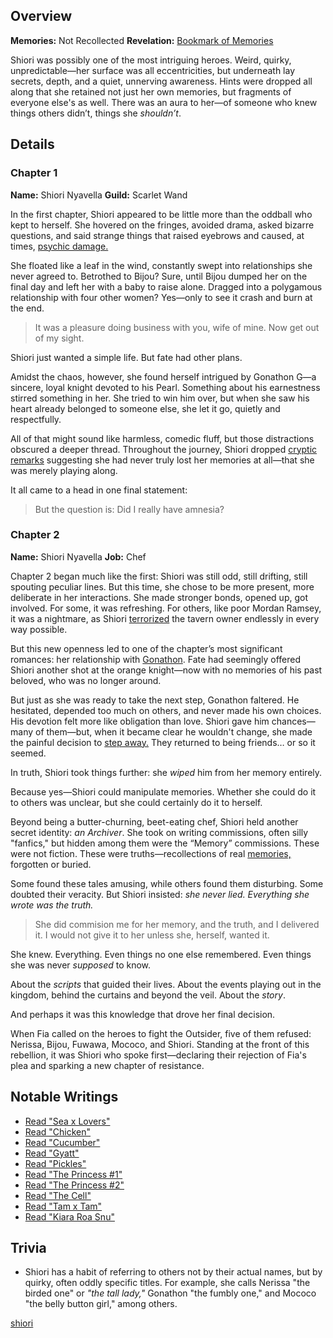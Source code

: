 <!-- title: Shiori Nyavella -->
<!-- quote: I don't know what to say. I think if I say too much, it'll change everything. -->
<!-- chapters: -1 -->
<!-- images: (Shiori's Chapter 1 Profile), (Shiori investigating a dungeon along with others), (Shiori's Chapter 2 Profile), (Shiori in the "Monster" MV), (Shiori turning against Fia in Chapter 2's Ending) -->
<!-- model: false -->

## Overview

**Memories:** Not Recollected
**Revelation:** [Bookmark of Memories](#entry:bookmark-of-memories-entry)

Shiori was possibly one of the most intriguing heroes. Weird, quirky, unpredictable—her surface was all eccentricities, but underneath lay secrets, depth, and a quiet, unnerving awareness. Hints were dropped all along that she retained not just her own memories, but fragments of everyone else's as well. There was an aura to her—of someone who knew things others didn’t, things she _shouldn’t_.

## Details

### Chapter 1

**Name:** Shiori Nyavella
**Guild:** Scarlet Wand

In the first chapter, Shiori appeared to be little more than the oddball who kept to herself. She hovered on the fringes, avoided drama, asked bizarre questions, and said strange things that raised eyebrows and caused, at times, [psychic damage.](https://www.youtube.com/live/LTIq_0ykLVA?feature=shared&t=8760)

She floated like a leaf in the wind, constantly swept into relationships she never agreed to. Betrothed to Bijou? Sure, until Bijou dumped her on the final day and left her with a baby to raise alone. Dragged into a polygamous relationship with four other women? Yes—only to see it crash and burn at the end.

> It was a pleasure doing business with you, wife of mine.
> Now get out of my sight.

Shiori just wanted a simple life. But fate had other plans.

Amidst the chaos, however, she found herself intrigued by Gonathon G—a sincere, loyal knight devoted to his Pearl. Something about his earnestness stirred something in her. She tried to win him over, but when she saw his heart already belonged to someone else, she let it go, quietly and respectfully.

All of that might sound like harmless, comedic fluff, but those distractions obscured a deeper thread. Throughout the journey, Shiori dropped [cryptic remarks](https://www.youtube.com/live/dTf0g5tqzBU?si=Tv8iBK5Q96G63XiA&t=6689) suggesting she had never truly lost her memories at all—that she was merely playing along.

It all came to a head in one final statement:

> But the question is: Did I really have amnesia?

### Chapter 2

**Name:** Shiori Nyavella
**Job:** Chef

Chapter 2 began much like the first: Shiori was still odd, still drifting, still spouting peculiar lines. But this time, she chose to be more present, more deliberate in her interactions. She made stronger bonds, opened up, got involved. For some, it was refreshing. For others, like poor Mordan Ramsey, it was a nightmare, as Shiori [terrorized](https://www.youtube.com/live/zCWoxMbOZPk?si=Y_mj_z_Qpgx2OJKj&t=11795) the tavern owner endlessly in every way possible.

But this new openness led to one of the chapter’s most significant romances: her relationship with [Gonathon](#entry:gigi-entry). Fate had seemingly offered Shiori another shot at the orange knight—now with no memories of his past beloved, who was no longer around.

But just as she was ready to take the next step, Gonathon faltered. He hesitated, depended too much on others, and never made his own choices. His devotion felt more like obligation than love. Shiori gave him chances—many of them—but, when it became clear he wouldn't change, she made the painful decision to [step away.](#entry:humble-knight-witch-entry) They returned to being friends… or so it seemed.

In truth, Shiori took things further: she _wiped_ him from her memory entirely.

Because yes—Shiori could manipulate memories. Whether she could do it to others was unclear, but she could certainly do it to herself.

Beyond being a butter-churning, beet-eating chef, Shiori held another secret identity: _an Archiver_. She took on writing commissions, often silly "fanfics," but hidden among them were the “Memory” commissions. These were not fiction. These were truths—recollections of real [memories,](https://www.youtube.com/live/tJ_YXGE3o2w?si=7ajFqe3fWIHtWYs2&t=11107) forgotten or buried.

Some found these tales amusing, while others found them disturbing. Some doubted their veracity. But Shiori insisted: _she never lied. Everything she wrote was the truth._

> She did commision me for her memory, and the truth, and I delivered it.
> I would not give it to her unless she, herself, wanted it.

She knew.
Everything.
Even things no one else remembered.
Even things she was never _supposed_ to know.

About the _scripts_ that guided their lives.
About the events playing out in the kingdom, behind the curtains and beyond the veil.
About the _story_.

And perhaps it was this knowledge that drove her final decision.

When Fia called on the heroes to fight the Outsider, five of them refused: Nerissa, Bijou, Fuwawa, Mococo, and Shiori. Standing at the front of this rebellion, it was Shiori who spoke first—declaring their rejection of Fia's plea and sparking a new chapter of resistance.

## Notable Writings

- [Read "Sea x Lovers"](#text:sea-x-lovers)
- [Read "Chicken"](#text:chicken)
- [Read "Cucumber"](#text:cucumber)
- [Read "Gyatt"](#text:gyatt)
- [Read "Pickles"](#text:pickles)
- [Read "The Princess #1"](#text:the-princess-1)
- [Read "The Princess #2"](#text:the-princess-2)
- [Read "The Cell"](#text:the-cell)
- [Read "Tam x Tam"](#text:tam-x-tam)
- [Read "Kiara Roa Snu"](#text:kiara-roa-snu)

## Trivia

- Shiori has a habit of referring to others not by their actual names, but by quirky, often oddly specific titles. For example, she calls Nerissa "the birded one" or _"the tall lady,"_ Gonathon "the fumbly one," and Mococo "the belly button girl," among others.

[shiori](#easter:easter-shiori)
